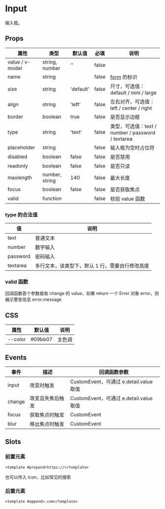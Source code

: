 # Input

输入框。

## Props

| 属性            | 类型           | 默认值    | 必填  | 说明                                              |
| --------------- | -------------- | --------- | ----- | ------------------------------------------------- |
| value / v-model | string, number | ''        | false |
| name            | string         |           | false | [form](./README.Form.md) 的标识                   |
| size            | string         | 'default' | false | 尺寸，可选值：default / mini / large              |
| align           | string         | 'left'    | false | 左右对齐，可选值：left / center / right           |
| border          | boolean        | true      | false | 是否显示边框                                      |
| type            | string         | 'text'    | false | 类型，可选值：text / number / password / textarea |
| placeholder     | string         |           | false | 输入框为空时占位符                                |
| disabled        | boolean        | false     | false | 是否禁用                                          |
| readonly        | boolean        | false     | false | 是否只读                                          |
| maxlength       | number, string | 140       | false | 最大长度                                          |
| focus           | boolean        | false     | false | 是否获取焦点                                      |
| valid           | function       |           | false | 校验 value 函数                                   |

### type 的合法值

| 值       | 说明                                            |
| -------- | ----------------------------------------------- |
| text     | 普通文本                                        |
| number   | 数字输入                                        |
| password | 密码输入                                        |
| textarea | 多行文本，该类型下，默认 1 行，需要自行修改高度 |

### valid 函数

回调函数首个参数接收 change 的 value，如果 return 一个 Error 对象 error，则展示警告信息 error.message

## CSS

| 属性    | 默认值  | 说明   |
| ------- | ------- | ------ |
| --color | #09bb07 | 主色调 |

## Events

| 事件   | 描述             | 回调函数参数                            |
| ------ | ---------------- | --------------------------------------- |
| input  | 改变时触发       | CustomEvent，可通过 e.detail.value 取值 |
| change | 改变且失焦后触发 | CustomEvent，可通过 e.detail.value 取值 |
| focus  | 获取焦点时触发   | CustomEvent                             |
| blur   | 移出焦点时触发   | CustomEvent                             |

## Slots

### 前置元素

```
<template #prepend>https://</template>
```

也可以传入 icon，比如常见的搜索

### 后置元素

```
<template #append>.com</template>
```
